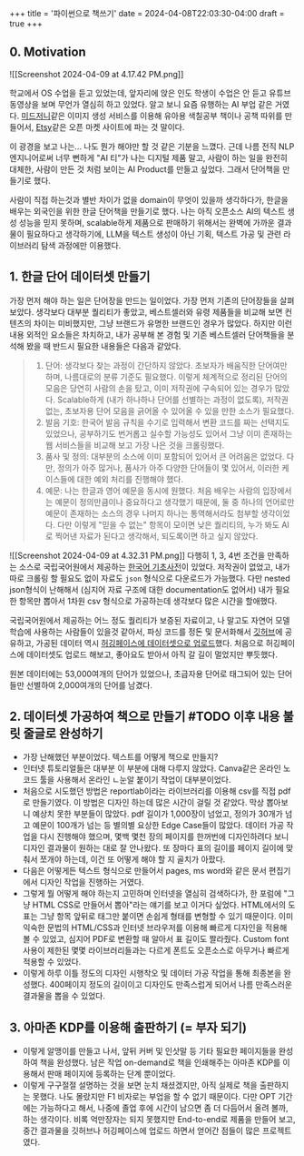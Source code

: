 +++
title = '파이썬으로 책쓰기'
date = 2024-04-08T22:03:30-04:00
draft = true
+++

## 0. Motivation
![[Screenshot 2024-04-09 at 4.17.42 PM.png]]

학교에서 OS 수업을 듣고 있었는데, 앞자리에 앉은 인도 학생이 수업은 안 듣고 유튜브 동영상을 보며 무언가 열심히 하고 있었다. 알고 보니 요즘 유행하는 AI 부업 같은 거였다. [미드저니](https://www.midjourney.com/home)같은 이미지 생성 서비스를 이용해 유아용 색칠공부 책이나 공책 따위를 만들어서, [Etsy](https://www.etsy.com)같은 오픈 마켓 사이트에 파는 것 말이다. 

이 광경을 보고 나는... 나도 뭔가 해야만 할 것 같은 기분을 느꼈다. 근데 나름 전직 NLP 엔지니어로써 너무 뻔하게 "AI 티"가 나는 디지털 제품 말고, 사람이 하는 일을 완전히 대체한, 사람이 만든 것 처럼 보이는 AI Product를 만들고 싶었다. 그래서 단어책을 만들기로 했다.

사람이 직접 하는것과 별반 차이가 없을 domain이 무엇이 있을까 생각하다가, 한글을 배우는 외국인을 위한 한글 단어책을 만들기로 했다. 나는 아직 오픈소스 AI의 텍스트 생성 성능을 믿지 못하며, scalable하게 제품으로 판매하기 위해서는 완벽에 가까운 결과물이 필요하다고 생각하기에, LLM을 텍스트 생성이 아닌 기획, 텍스트 가공 및 관련 라이브러리 탐색 과정에만 이용했다.

## 1. 한글 단어 데이터셋 만들기
가장 먼저 해야 하는 일은 단어장을 만드는 일이었다. 가장 먼저 기존의 단어장들을 살펴보았다. 생각보다 대부분 퀄리티가 좋았고, 베스트셀러와 유령 제품들을 비교해 보면 컨텐츠의 차이는 미비했지만, 그냥 브랜드가 유명한 브랜드인 경우가 많았다. 하지만 이런 내용 외적인 요소들은 차치하고, 내가 공부해 본 경험 및 기존 베스트셀러 단어책들을 분석해 봤을 때 반드시 필요한 내용들은 다음과 같았다.

>1. 단어: 생각보다 찾는 과정이 간단하지 않았다. 초보자가 배움직한 단어여만 하며, 나름대로의 분류 기준도 필요했다. 이렇게 체계적으로 정리된 단어의 모음은 당연히 사람의 손을 탔고, 이미 저작권에 구속되어 있는 경우가 많았다. Scalable하게 (내가 하나하나 단어를 선별하는 과정이 없도록), 저작권 없는, 초보자용 단어 모음을 긁어올 수 있어올 수 있을 만한 소스가 필요했다.
>2. 발음 기호: 한국어 발음 규칙을 수기로 입력해서 변환 코드를 짜는 선택지도 있었으나, 공부하기도 번거롭고 실수할 가능성도 있어서 그냥 이미 존재하는 웹 서비스들을 비교해 보고 가장 나은 것을 크롤링했다.
>3. 품사 및 정의: 대부분의 소스에 이미 포함되어 있어서 큰 어려움은 없었다. 다만, 정의가 아주 많거나, 품사가 아주 다양한 단어들이 몇 있어서, 이러한 케이스들에 대한 예외 처리를 진행해야 했다.
>4. 예문: 나는 한글과 영어 예문을 동시에 원했다. 처음 배우는 사람의 입장에서는 예문이 정의만큼이나 중요하다고 생각했기 때문에, 둘 중 하나의 언어로만 예문이 존재하는 소스의 경우 나머지 하나는 통역해서라도 첨부할 생각이었다. 다만 이렇게 "믿을 수 없는" 항목이 모이면 낮은 퀄리티의, 누가 봐도 AI로 찍어낸 자료가 된다고 생각해서, 되도록이면 하고 싶지 않았다.


![[Screenshot 2024-04-09 at 4.32.31 PM.png]]
다행히 1, 3, 4번 조건을 만족하는 소스로 국립국어원에서 제공하는 [한국어 기초사전](https://krdict.korean.go.kr)이 있었다. 저작권이 없었고, 내가 따로 크롤링 할 필요도 없이 자료도 `json` 형식으로 다운로드가 가능했다. 다만 nested json형식이 난해해서 (심지어 자료 구조에 대한 documentation도 없어서) 내가 필요한 항목만 뽑아서 1차원 csv 형식으로 가공하는데 생각보다 많은 시간을 할애했다. 

국립국어원에서 제공하는 어느 정도 퀄리티가 보증된 자료이고, 나 말고도 자연어 모델 학습에 사용하는 사람들이 있을것 같아서, 파싱 코드를 정돈 및 문서화해서 [깃허브](https://github.com/binjang/NIKL-dictionary-parser)에 공유하고, 가공된 데이터 역시 [허깅페이스에 데이터셋으로 업로드](https://huggingface.co/datasets/binjang/NIKL-korean-english-dictionary)했다. 처음으로 허깅페이스에 데이터셋도 업로드 해보고, 좋아요도 받아서 아직 갈 길이 멀었지만 뿌듯했다.

원본 데이터에는 53,000여개의 단어가 있었으나, 초급자용 단어로 태그되어 있는 단어들만 선별하여 2,000여개의 단어를 남겼다.

## 2. 데이터셋 가공하여 책으로 만들기 #TODO 이후 내용 불릿 줄글로 완성하기
- 가장 난해했던 부분이었다. 텍스트를 어떻게 책으로 만들지?
- 인터넷 튜토리얼들은 대부분 이 부분에 대해 다루지 않았다. Canva같은 온라인 노코드 툴을 사용해서 온라인 ㄴ눈알 붙이기 작업이 대부분이었다.
- 처음으로 시도했던 방법은 reportlab이라는 라이브러리를 이용해 csv를 직접 pdf로 만들기였다. 이 방법은 디자인 하는데 많은 시간이 걸릴 것 같았다. 막상 뽑아보니 예상치 못한 부분들이 많았다. pdf 길이가 1,000장이 넘었고, 정의가 30개가 넘고 예문이 100개가 넘는 등 별의별 요상한 Edge Case들이 많았다. 데이터 가공 작업을 다시 진행해야 했으며, 몇백 몇천 장의 페이지를 한꺼번에 디자인하려다 보니 디자인 결과물이 원하는 대로 잘 안나왔다. 또 장마다 표의 길이를 페이지 길이에 맞춰서 쪼개야 하는데, 이건 또 어떻게 해야 할 지 골치가 아팠다.
- 다음은 어떻게든 텍스트 형식으로 만들어서 pages, ms word와 같은 문서 편집기에서 디자인 작업을 진행하는 거였다.
- 그렇게 뭘 어떻게 해야 하는지 고민하며 인터넷을 열심히 검색하다가, 한 포럼에 "그냥 HTML CSS로 만들어서 뽑아"라는 얘기를 보고 이거다 싶었다. HTML에서의 도표는 그냥 항목 앞뒤로 태그만 붙이면 손쉽게 형태를 변형할 수 있기 때문이다. 이미 익숙한 문법의 HTML/CSS과 인터넷 브라우저를 이용해 빠르게 디자인을 적용해 볼 수 있었고, 심지어 PDF로 변환할 때 알아서 표 길이도 짤라줬다. Custom font 사용이 제한된 몇몇 라이브러리들과는 다르게 폰트도 오픈소스로 아무거나 빠르게 적용할 수 있었다.
- 이렇게 하루 이틀 정도의 디자인 시행착오 및 데이터 가공 작업을 통해 최종본을 완성했다. 400페이지 정도의 길이이고 디자인도 만족스럽게 되어서 나름 만족스러운 결과물을 뽑을 수 있었다.

## 3. 아마존 KDP를 이용해 출판하기 (= 부자 되기)
- 이렇게 알맹이를 만들고 나서, 앞뒤 커버 및 인삿말 등 기타 필요한 페이지들을 완성하여 책을 완성했다. 남은 작업 on-demand로 책을 인쇄해주는 아마존 KDP를 이용해서 판매 페이지에 등록하는 단계 뿐이었다.
- 이렇게 구구절절 설명하는 것을 보면 눈치 채셨겠지만, 아직 실제로 책을 출판하지는 못했다. 나도 몰랐지만 F1 비자로는 부업을 할 수 없기 때문이다. 다만 OPT 기간에는 가능하다고 해서, 나중에 졸업 후에 시간이 남으면 좀 더 다듬어서 올려 볼까, 하는 생각이다. 비록 억만장자는 되지 못했지만 End-to-end로 제품을 만들어 보고, 중간 결과물을 깃허브나 허깅페이스에 업로드 하면서 얻어간 점들이 많은 프로젝트였다.